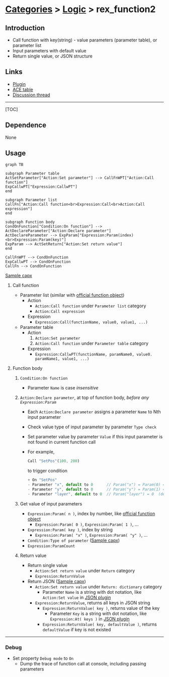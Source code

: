 # [Categories](categories.index.html) > [Logic](logic.index.html) > rex_function2

## Introduction

- Call function with key(string) - value parameters (parameter table), or parameter list
- Input parameters with default value
- Return single value, or JSON structure

## Links

- [Plugin](https://rexrainbow.github.io/C2RexDoc/repo/rex_function2.7z)
- [ACE table](https://rexrainbow.github.io/C2RexDoc/c2rexpluginsACE/plugin_rex_function2.html)
- [Discussion thread](https://www.scirra.com/forum/plugin-rex-function2_t64334)

----

[TOC]

## Dependence

None

## Usage

```mermaid
graph TB

subgraph Parameter table
ActSetParameter["Action:Set parameter"] --> CallFnWPT["Action:Call function"]
ExpCallwPT["Expression:CallwPT"]
end

subgraph Parameter list
CallFn["Action:Call function<br>Expression:Call<br>Action:Call expression"]
end

subgraph Function body
CondOnFunction["Condition:On function"] --> ActDeclareParameter["Action:Declare parameter"]
ActDeclareParameter --> ExpParam["Expression:Param(index)<br>Expression:Param(key)"]
ExpParam --> ActSetReturn["Action:Set return value"]
end

CallFnWPT --> CondOnFunction
ExpCallwPT --> CondOnFunction
CallFn --> CondOnFunction
```

[Sample capx](https://1drv.ms/u/s!Am5HlOzVf0kHg189N0WN1apSekfp)

1. Call function

   - Parameter list (similar with [official function object](https://www.scirra.com/manual/149/function))
     - Action
       - `Action:Call function` under  `Parameter list` category
       - `Action:Call expression`
     - Expression
       - `Expression:Call(functionName, value0, value1, ...)`
   - Parameter table
     - Action
       1. `Action:Set parameter`
       2. `Action:Call function` under  `Parameter table` category
     - Expression
       - `Expression:CallwPT(functionName, paramName0, value0. paramName1, value1, ...)`

2. Function body

   1. `Condition:On function`

      - Parameter `Name` is case *insensitive*

   2. `Action:Declare parameter`, at top of function body, *before any `Expression:Param`*

      - Each `Action:Declare parameter` assigns a parameter `Name` to Nth input parameter

      - Check value type of input parameter by parameter `Type check`

      - Set parameter value by parameter `Value` if this input parameter is not found in current function call

      - For example,

        ```javascript
        Call "SetPos"(100, 200)
        ```

        to trigger condition

        ```javascript
        + On "SetPos"
        - Parameter "x", default to 0      // Param("x") = Param(0) = 100  (1st parameter)
        - Parameter "y", default to 0      // Param("y") = Param(1) = 200  (2nd parameter)
        - Parameter "layer", default to 0  // Param("layer") = 0  (default value)
        ```

   3. Get value of input parameters

      - `Expression:Param( n )`, index by number, like  [official function object](https://www.scirra.com/manual/149/function)
        - `Expression:Param( 0 )`, `Expression:Param( 1 )`, ...
      - `Expression:Param( key )`, index by string
        - `Expression:Param( "x" )`, `Expression:Param( "y" )`, ...
      - `Condition:Type of parameter`  ([Sample capx](https://1drv.ms/u/s!Am5HlOzVf0kHkz1MxAYMEwKB02br))
      - `Expression:ParamCount`

   4. Return value

      - Return single value
        - `Action:Set return value` under `Return` category
        - `Expression:ReturnValue`
      - Return JSON  ([Sample capx](https://1drv.ms/u/s!Am5HlOzVf0kHk0QsiKDYrhvsIeVD))
        - `Action:Set return value` under `Return: dictionary` category
          - Parameter `Name` is a string with dot notation, like `Action:Set value` in  [JSON plugin](https://rexrainbow.github.io/C2RexDoc/plugins.md/rex_hash.html)
        - `Expression:ReturnValue`, returns all keys in JSON string
          - `Expression:ReturnValue( key )`, returns value of the key
            - Parameter `Key` is a string with dot notation, like `Expression:At( keys )` in  [JSON plugin](https://rexrainbow.github.io/C2RexDoc/plugins.md/rex_hash.html)
          - `Expression:ReturnValue( key, defaultValue )`, returns `defaultValue` if key is not existed

----

### Debug

- Set property `Debug mode` to `On`
  - Dump the trace of function call at console, including passing parameters